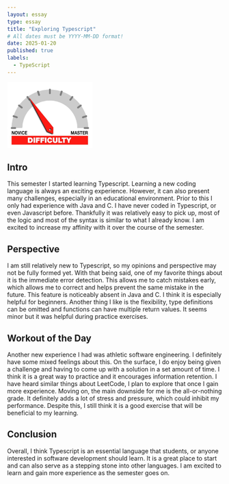 ```yaml
---
layout: essay
type: essay
title: "Exploring Typescript"
# All dates must be YYYY-MM-DD format!
date: 2025-01-20
published: true
labels:
  - TypeScript
---
```


<img width="200px" class="rounded float-start pe-4" src="../img/difficulty/degree_difficulty.jpg">

## Intro 

This semester I started learning Typescript. Learning a new coding language is always an exciting experience. However, it can also present many challenges, especially in an educational environment. Prior to this I only had experience with Java and C. I have never coded in Typescript, or even Javascript before. Thankfully it was relatively easy to pick up, most of the logic and most of the syntax is similar to what I already know. I am excited to increase my affinity with it over the course of the semester.


## Perspective 

I am still relatively new to Typescript, so my opinions and perspective may not be fully formed yet. With that being said, one of my favorite things about it is the immediate error detection. This allows me to catch mistakes early, which allows me to correct and helps prevent the same mistake in the future. This feature is noticeably absent in Java and C. I think it is especially helpful for beginners. Another thing I like is the flexibility, type definitions can be omitted and functions can have multiple return values. It seems minor but it was helpful during practice exercises.  


## Workout of the Day

Another new experience I had was athletic software engineering. I definitely have some mixed feelings about this. On the surface, I do enjoy being given a challenge and having to come up with a solution in a set amount of time. I think it is a great way to practice and it encourages information retention. I have heard similar things about LeetCode, I plan to explore that once I gain more experience. Moving on, the main downside for me is the all-or-nothing grade. It definitely adds a lot of stress and pressure, which could inhibit my performance. Despite this, I still think it is a good exercise that will be beneficial to my learning. 

## Conclusion

Overall, I think Typescript is an essential language that students, or anyone interested in software development should learn. It is a great place to start and can also serve as a stepping stone into other languages. I am excited to learn and gain more experience as the semester goes on. 
